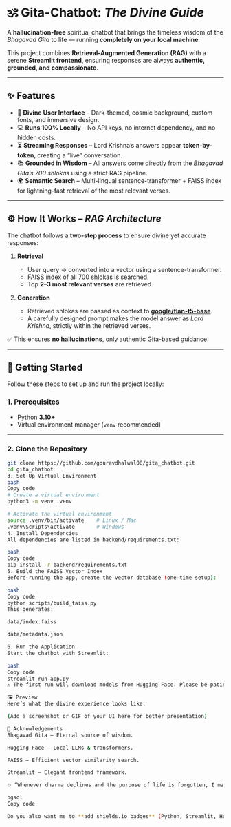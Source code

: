 # 🕉️ Gita-Chatbot: *The Divine Guide*  

A **hallucination-free** spiritual chatbot that brings the timeless wisdom of the *Bhagavad Gita* to life — running **completely on your local machine**.  

This project combines **Retrieval-Augmented Generation (RAG)** with a serene **Streamlit frontend**, ensuring responses are always **authentic, grounded, and compassionate**.  

---

## ✨ Features  

- 🎨 **Divine User Interface** – Dark-themed, cosmic background, custom fonts, and immersive design.  
- 💻 **Runs 100% Locally** – No API keys, no internet dependency, and no hidden costs.  
- ⏳ **Streaming Responses** – Lord Krishna’s answers appear **token-by-token**, creating a “live” conversation.  
- 📚 **Grounded in Wisdom** – All answers come directly from the *Bhagavad Gita’s 700 shlokas* using a strict RAG pipeline.  
- 🌍 **Semantic Search** – Multi-lingual sentence-transformer + FAISS index for lightning-fast retrieval of the most relevant verses.  

---

## ⚙️ How It Works – *RAG Architecture*  

The chatbot follows a **two-step process** to ensure divine yet accurate responses:  

1. **Retrieval**  
   - User query → converted into a vector using a sentence-transformer.  
   - FAISS index of all 700 shlokas is searched.  
   - Top **2–3 most relevant verses** are retrieved.  

2. **Generation**  
   - Retrieved shlokas are passed as context to **[google/flan-t5-base](https://huggingface.co/google/flan-t5-base)**.  
   - A carefully designed prompt makes the model answer as *Lord Krishna*, strictly within the retrieved verses.  

✅ This ensures **no hallucinations**, only authentic Gita-based guidance.  

---

## 🚀 Getting Started  

Follow these steps to set up and run the project locally:  

### 1. Prerequisites  
- Python **3.10+**  
- Virtual environment manager (`venv` recommended)  

---

### 2. Clone the Repository  
```bash
git clone https://github.com/gouravdhalwal08/gita_chatbot.git
cd gita_chatbot
3. Set Up Virtual Environment
bash
Copy code
# Create a virtual environment
python3 -m venv .venv  

# Activate the virtual environment
source .venv/bin/activate    # Linux / Mac
.venv\Scripts\activate       # Windows
4. Install Dependencies
All dependencies are listed in backend/requirements.txt:

bash
Copy code
pip install -r backend/requirements.txt
5. Build the FAISS Vector Index
Before running the app, create the vector database (one-time setup):

bash
Copy code
python scripts/build_faiss.py
This generates:

data/index.faiss

data/metadata.json

6. Run the Application
Start the chatbot with Streamlit:

bash
Copy code
streamlit run app.py
⚠️ The first run will download models from Hugging Face. Please be patient.

🖼️ Preview
Here’s what the divine experience looks like:

(Add a screenshot or GIF of your UI here for better presentation)

🙏 Acknowledgements
Bhagavad Gita – Eternal source of wisdom.

Hugging Face – Local LLMs & transformers.

FAISS – Efficient vector similarity search.

Streamlit – Elegant frontend framework.

✨ “Whenever dharma declines and the purpose of life is forgotten, I manifest myself to protect the good, to destroy evil, and to re-establish dharma.” – Bhagavad Gita (4.7–8)

pgsql
Copy code

Do you also want me to **add shields.io badges** (Python, Streamlit, Hugging Face, FAISS) at the to
